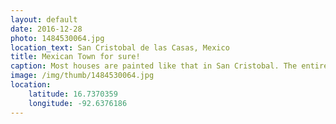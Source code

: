 ```yaml
---
layout: default
date: 2016-12-28
photo: 1484530064.jpg
location_text: San Cristobal de las Casas, Mexico
title: Mexican Town for sure!
caption: Most houses are painted like that in San Cristobal. The entire city is so colorful and pretty!
image: /img/thumb/1484530064.jpg
location:
    latitude: 16.7370359
    longitude: -92.6376186
---
```


